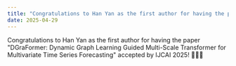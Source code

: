 ```yaml
---
title: "Congratulations to Han Yan as the first author for having the paper \"DGraFormer: Dynamic Graph Learning Guided Multi-Scale Transformer for Multivariate Time Series Forecasting\" accepted by IJCAI 2025! "
date: 2025-04-29
---
```



<!--more-->

Congratulations to Han Yan as the first author for having the paper "DGraFormer: Dynamic Graph Learning Guided Multi-Scale Transformer for Multivariate Time Series Forecasting" accepted by IJCAI 2025! 🎉🎉🎉